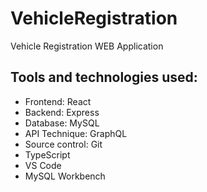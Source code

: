 # VehicleRegistration
Vehicle Registration WEB Application

## Tools and technologies used:
- Frontend: React
- Backend: Express
- Database: MySQL
- API Technique: GraphQL
- Source control: Git
- TypeScript
- VS Code
- MySQL Workbench
